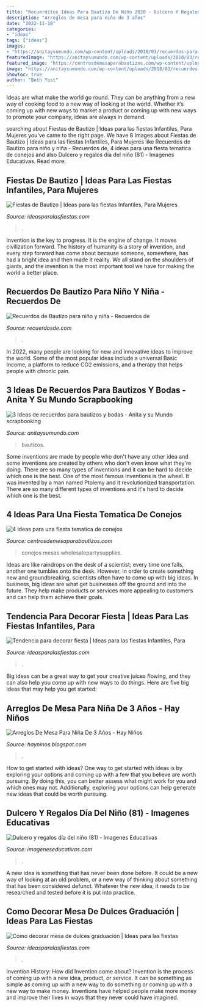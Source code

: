 ```yaml
---
title: "Recuerditos Ideas Para Bautizo De Niño 2020 - Dulcero Y Regalos Día Del Niño (81)"
description: "Arreglos de mesa para niña de 3 años"
date: "2022-11-18"
categories:
- "ideas"
tags: ["ideas"]
images:
- "https://anitaysumundo.com/wp-content/uploads/2018/03/recuerdos-para-bautizos-y-bodas-scrapbooking.jpg"
featuredImage: "https://anitaysumundo.com/wp-content/uploads/2018/03/recuerdos-para-bautizos-y-bodas-scrapbooking.jpg"
featured_image: "https://centrosdemesaparabautizos.com/wp-content/uploads/2020/06/fiesta-tematica-de-conejos-sencillas.jpg"
image: "https://anitaysumundo.com/wp-content/uploads/2018/03/recuerdos-para-bautizos-y-bodas-scrapbooking.jpg"
ShowToc: true
author: "Beth Yost"
---
```



Ideas are what make the world go round. They can be anything from a new way of cooking food to a new way of looking at the world. Whether it’s coming up with new ways to market a product or coming up with new ways to promote your company, ideas are always in demand.

	

		
searching about Fiestas de Bautizo | Ideas para las fiestas Infantiles, Para Mujeres you've came to the right page. We have 8 Images about Fiestas de Bautizo | Ideas para las fiestas Infantiles, Para Mujeres like Recuerdos de Bautizo para niño y niña - Recuerdos de, 4 ideas para una fiesta tematica de conejos and also Dulcero y regalos día del niño (81) - Imagenes Educativas. Read more:
		
    
## Fiestas De Bautizo | Ideas Para Las Fiestas Infantiles, Para Mujeres

<img loading=lazy src="https://ideasparalasfiestas.com/wp-content/uploads/2020/03/decoracion-con-globos-para-baby-shower-y-bautizos-1024x1024.jpg" onerror="this.onerror=null;this.src='https://tse4.mm.bing.net/th?id=OIP.L8mMsoXCmXWlQvpvuCsgtQHaHa&amp;pid=15.1';" alt="Fiestas de Bautizo | Ideas para las fiestas Infantiles, Para Mujeres">

_Source: ideasparalasfiestas.com_

>. 

	

Invention is the key to progress. It is the engine of change. It moves civilization forward. The history of humanity is a story of invention, and every step forward has come about because someone, somewhere, has had a bright idea and then made it reality. We all stand on the shoulders of giants, and the invention is the most important tool we have for making the world a better place.

    
## Recuerdos De Bautizo Para Niño Y Niña - Recuerdos De

<img loading=lazy src="https://i0.wp.com/recuerdosde.com/wp-content/uploads/2016/07/Recuerdos-de-Bautizo-para-niño-mensaje-decorativo-papel-especial-azul-cruz-plateada.jpg?resize=564%2C845" onerror="this.onerror=null;this.src='https://tse3.mm.bing.net/th?id=OIP.Mw7vtBDLR7IKamqRO9y7KAHaLG&amp;pid=15.1';" alt="Recuerdos de Bautizo para niño y niña - Recuerdos de">

_Source: recuerdosde.com_

>. 

	

In 2022, many people are looking for new and innovative ideas to improve the world. Some of the most popular ideas include a universal Basic Income, a platform to reduce CO2 emissions, and a therapy that helps people with chronic pain.

    
## 3 Ideas De Recuerdos Para Bautizos Y Bodas - Anita Y Su Mundo Scrapbooking

<img loading=lazy src="https://anitaysumundo.com/wp-content/uploads/2018/03/recuerdos-para-bautizos-y-bodas-scrapbooking.jpg" onerror="this.onerror=null;this.src='https://tse3.mm.bing.net/th?id=OIP.wftxGd5oNQAA0ZB-sPAmZgHaD4&amp;pid=15.1';" alt="3 Ideas de recuerdos para bautizos y bodas - Anita y su Mundo scrapbooking">

_Source: anitaysumundo.com_

>bautizos. 

	

Some inventions are made by people who don't have any other idea and some inventions are created by others who don't even know what they're doing. There are so many types of inventions and it can be hard to decide which one is the best. One of the most famous inventions is the wheel. It was invented by a man named Ptolemy and it revolutionized transportation. There are so many different types of inventions and it's hard to decide which one is the best.

    
## 4 Ideas Para Una Fiesta Tematica De Conejos

<img loading=lazy src="https://centrosdemesaparabautizos.com/wp-content/uploads/2020/06/fiesta-tematica-de-conejos-sencillas.jpg" onerror="this.onerror=null;this.src='https://tse1.mm.bing.net/th?id=OIP.peTTlQkivua2B8eFtUR8tQHaOB&amp;pid=15.1';" alt="4 ideas para una fiesta tematica de conejos">

_Source: centrosdemesaparabautizos.com_

>conejos mesas wholesalepartysupplies. 

	

Ideas are like raindrops on the desk of a scientist; every time one falls, another one tumbles onto the desk. However, in order to create something new and groundbreaking, scientists often have to come up with big ideas. In business, big ideas are what get businesses off the ground and into the future. They help make products or services more appealing to customers and can help them achieve their goals.

    
## Tendencia Para Decorar Fiesta | Ideas Para Las Fiestas Infantiles, Para

<img loading=lazy src="https://ideasparalasfiestas.com/wp-content/uploads/2016/07/tendencia-para-decorar-fiesta-2.jpg" onerror="this.onerror=null;this.src='https://tse2.mm.bing.net/th?id=OIP.gnGwXA59gxdL6pYdL7EGWAHaHa&amp;pid=15.1';" alt="Tendencia para decorar fiesta | Ideas para las fiestas Infantiles, Para">

_Source: ideasparalasfiestas.com_

>. 

	

Big ideas can be a great way to get your creative juices flowing, and they can also help you come up with new ways to do things. Here are five big ideas that may help you get started: 

    
## Arreglos De Mesa Para Niña De 3 Años - Hay Niños

<img loading=lazy src="https://lh5.googleusercontent.com/proxy/mWDzZtt2lU1s0T8DY2dPPebQAPdxwUDUHdL8HyCz0HBmaonmpNDrSblcWSpuhOdKipboDJefT_DJOj2j9YPBPSQaGTlhiH66i2XambLeZCmd6yDBKO2xYUINaoSIjL_45LAMgnNBFNSBDlrH=w1200-h630-p-k-no-nu" onerror="this.onerror=null;this.src='https://tse2.mm.bing.net/th?id=OIP.I2Odc8tMfN4rhHinV7a-NQAAAA&amp;pid=15.1';" alt="Arreglos De Mesa Para Niña De 3 Años - Hay Niños">

_Source: hayninos.blogspot.com_

>. 

	

How to get started with ideas?
One way to get started with ideas is by exploring your options and coming up with a few that you believe are worth pursuing. By doing this, you can better assess what might work for you and which ones may not. Additionally, exploring your options can help generate new ideas that could be worth pursuing.

    
## Dulcero Y Regalos Día Del Niño (81) - Imagenes Educativas

<img loading=lazy src="https://i1.wp.com/www.imageneseducativas.com/wp-content/uploads/2016/04/Dulcero-y-regalos-día-del-niño-81.jpg?fit=960%2C540&amp;ssl=1" onerror="this.onerror=null;this.src='https://tse4.mm.bing.net/th?id=OIP._faFKnoGX0VnWbqbAgUcRAHaEK&amp;pid=15.1';" alt="Dulcero y regalos día del niño (81) - Imagenes Educativas">

_Source: imageneseducativas.com_

>. 

	

A new idea is something that has never been done before. It could be a new way of looking at an old problem, or a new way of thinking about something that has been considered defunct. Whatever the new idea, it needs to be researched and tested before it is put into practice.

    
## Como Decorar Mesa De Dulces Graduación | Ideas Para Las Fiestas

<img loading=lazy src="https://ideasparalasfiestas.com/wp-content/uploads/2016/07/como-decorar-mesa-de-dulces-graduacion-300x283.jpg" onerror="this.onerror=null;this.src='https://tse4.mm.bing.net/th?id=OIP.HVHCFs7qkfwe7qZOKUJJsQAAAA&amp;pid=15.1';" alt="Como decorar mesa de dulces graduación | Ideas para las fiestas">

_Source: ideasparalasfiestas.com_

>. 

	

Invention History: How did Invention come about?
Invention is the process of coming up with a new idea, product, or service. It can be something as simple as coming up with a new way to do something or coming up with a new way to make money. Inventions have helped people make more money and improve their lives in ways that they never could have imagined.

